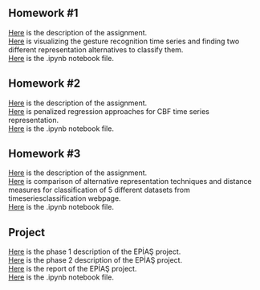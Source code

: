 ## Homework #1

[Here](files/hw1Desc.pdf) is the description of the assignment.  
[Here](files/hw1.html) is visualizing the gesture recognition time series and finding two different representation alternatives to classify them.  
[Here](files/hw1.ipynb) is the .ipynb notebook file.  

## Homework #2

[Here](files/hw2Desc.pdf) is the description of the assignment.  
[Here](files/hw2.html) is penalized regression approaches for CBF time series representation.  
[Here](files/hw2.ipynb) is the .ipynb notebook file.  

## Homework #3

[Here](files/hw3Desc.pdf) is the description of the assignment.  
[Here](files/hw3.html) is comparison of alternative representation techniques and distance measures for classification of 5 different datasets from timeseriesclassification webpage.  
[Here](files/hw3.ipynb) is the .ipynb notebook file.  

## Project

[Here](files/projectDesc1.pdf) is the phase 1 description of the EPİAŞ project.  
[Here](files/projectDesc2.pdf) is the phase 2 description of the EPİAŞ project.  
[Here](files/project.pdf) is the report of the EPİAŞ project.  
[Here](files/project.ipynb) is the .ipynb notebook file.  
